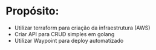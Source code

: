# Propósito:
- Utilizar terraform para criação da infraestrutura (AWS)
- Criar API para CRUD simples em golang
- Utilizar Waypoint para deploy automatizado
